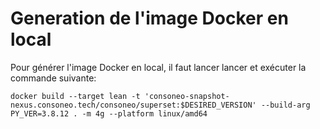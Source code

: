 # Generation de l'image Docker en local
Pour générer l'image Docker en local, il faut lancer lancer et exécuter la commande suivante: 

    docker build --target lean -t 'consoneo-snapshot-nexus.consoneo.tech/consoneo/superset:$DESIRED_VERSION' --build-arg PY_VER=3.8.12 . -m 4g --platform linux/amd64
